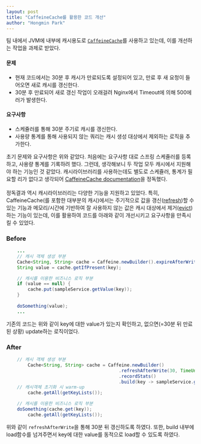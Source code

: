 ```yaml
---
layout: post
title: "CaffeineCache를 활용한 코드 개선"
author: "Hongmin Park"
---
```

팀 내에서 JVM에 내부에 캐시용도로 [`CaffeineCache`](https://github.com/ben-manes/caffeine/wiki)를 사용하고 있는데, 이를 개선하는 작업을 과제로 받았다.
#### 문제
- 현재 코드에서는 30분 후 캐시가 만료되도록 설정되어 있고, 만료 후 새 요청이 들어오면 새로 캐시를 갱신한다.
- 30분 후 만료되어 새로 갱신 작업이 오래걸려 Nginx에서 Timeout에 의해 500에러가 발생한다.

#### 요구사항
- 스케쥴러를 통해 30분 주기로 캐시를 갱신한다.
- 사용량 통계를 통해 사용되지 않는 쿼리는 캐시 생성 대상에서 제외하는 로직을 추가한다.

초기 문제와 요구사항은 위와 같았다. 처음에는 요구사항 대로 스프링 스케쥴러를 등록하고, 사용량 통계를 기록하려 했다. 그런데, 생각해보니 두 작업 모두 캐시에서 지원해야 하는 기능인 것 같았다. 캐시라이브러리를 사용하는데도 별도로 스케쥴러, 통계가 필요할 리가 없다고 생각되어 [CaffeineCache documentation](https://github.com/ben-manes/caffeine/wiki)을 정독했다.
<br><br>
정독결과 역시 캐시라이브러리는 다양한 기능을 지원하고 있었다. 특히, CaffeineCache(를 포함한 대부분의 캐시)에서는 주기적으로 값을 갱신([refresh](https://github.com/ben-manes/caffeine/wiki/Refresh))할 수 있는 기능과 메모리/시간에 기반하여 잘 사용하지 않는 값은 캐시 대상에서 제거([evict](https://github.com/ben-manes/caffeine/wiki/Eviction))하는 기능이 있는데, 이를 활용하여 코드를 아래와 같이 개선시키고 요구사항을 만족시킬 수 있었다.


### Before
```java
    ...
    // 캐시 객체 생성 부분
    Cache<String, String> cache = Caffeine.newBuilder().expireAfterWrite(30, TimeUnit.MINUTES).build();
    String value = cache.getIfPresent(key);

    // 캐시를 이용한 비즈니스 로직 부분
    if (value == null) {
        cache.put(sampleService.getValue(key));
    }
    
    doSomething(value);
    ...
```
기존의 코드는 위와 같이 key에 대한 value가 있는지 확인하고, 없으면(=30분 뒤 만료된 상황) update하는 로직이었다.

### After
```java
    // 캐시 객체 생성 부분
		Cache<String, String> cache = Caffeine.newBuilder()
                                          .refreshAfterWrite(30, TimeUnit.MINUTES)
                                          .recordStats()
                                          .build(key -> sampleService.getValue(key));
    // 캐시객체 초기화 시 warm-up
		cache.getAll(getKeyLists()); 

    // 캐시를 이용한 비즈니스 로직 부분
    doSomething(cache.get(key));
		cache.getAll(getKeyLists());
```
위와 같이 `refreshAfterWrite`을 통해 30분 뒤 갱신하도록 하였다. 또한, build 내부에 load함수를 넘겨주면서 key에 대한 value를 동적으로 load할 수 있도록 하였다.
